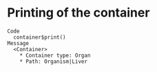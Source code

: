 # Printing of the container

    Code
      container$print()
    Message
      <Container>
        * Container type: Organ
        * Path: Organism|Liver

